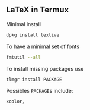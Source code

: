 ## LaTeX in Termux
Minimal install
```bash
dpkg install texlive
```
To have a minimal set of fonts
```bash
fmtutil --all
```
To install missing packages use
```bash
tlmgr install PACKAGE
```
Possibles `PACKAGE`s include:
```
xcolor,
```
